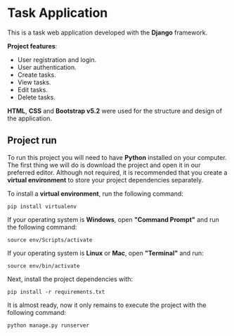 # Task Application

This is a task web application developed with the **Django** framework.

**Project features**:

- User registration and login.
- User authentication.
- Create tasks.
- View tasks.
- Edit tasks.
- Delete tasks.

**HTML**, **CSS** and **Bootstrap v5.2** were used for the structure and design of the application.

## Project run

To run this project you will need to have **Python** installed on your computer. The first thing we will do is download the project and open it in our preferred editor. Although not required, it is recommended that you create a **virtual environment** to store your project dependencies separately.

To install a **virtual environment**, run the following command:

```
pip install virtualenv
```

If your operating system is **Windows**, open **"Command Prompt"** and run the following command:

```
source env/Scripts/activate
```

If your operating system is **Linux** or **Mac**, open **"Terminal"** and run:

```
source env/bin/activate
```

Next, install the project dependencies with:

```
pip install -r requirements.txt
```

It is almost ready, now it only remains to execute the project with the following command:

```
python manage.py runserver
```
